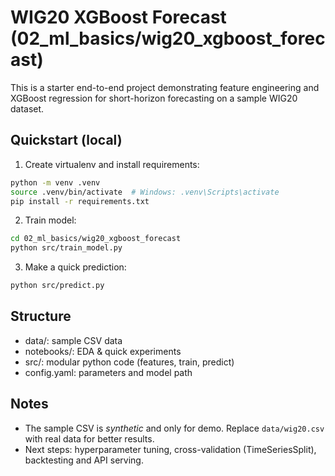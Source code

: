
# WIG20 XGBoost Forecast (02_ml_basics/wig20_xgboost_forecast)

This is a starter end-to-end project demonstrating feature engineering and XGBoost regression for short-horizon forecasting on a sample WIG20 dataset.

## Quickstart (local)

1. Create virtualenv and install requirements:
```bash
python -m venv .venv
source .venv/bin/activate  # Windows: .venv\Scripts\activate
pip install -r requirements.txt
```

2. Train model:
```bash
cd 02_ml_basics/wig20_xgboost_forecast
python src/train_model.py
```

3. Make a quick prediction:
```bash
python src/predict.py
```

## Structure
- data/: sample CSV data
- notebooks/: EDA & quick experiments
- src/: modular python code (features, train, predict)
- config.yaml: parameters and model path

## Notes
- The sample CSV is *synthetic* and only for demo. Replace `data/wig20.csv` with real data for better results.
- Next steps: hyperparameter tuning, cross-validation (TimeSeriesSplit), backtesting and API serving.
